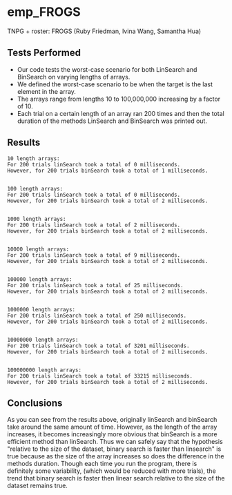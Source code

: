# emp_FROGS
TNPG + roster: FROGS (Ruby Friedman, Ivina Wang, Samantha Hua)

## Tests Performed
* Our code tests the worst-case scenario for both LinSearch and BinSearch on varying lengths of arrays.
* We defined the worst-case scenario to be when the target is the last element in the array.
* The arrays range from lengths 10 to 100,000,000 increasing by a factor of 10.
* Each trial on a certain length of an array ran 200 times and then the total duration of the methods LinSearch and BinSearch was printed out.

## Results

```
10 length arrays: 
For 200 trials linSearch took a total of 0 milliseconds.
However, for 200 trials binSearch took a total of 1 milliseconds.


100 length arrays: 
For 200 trials linSearch took a total of 0 milliseconds.
However, for 200 trials binSearch took a total of 2 milliseconds.


1000 length arrays: 
For 200 trials linSearch took a total of 2 milliseconds.
However, for 200 trials binSearch took a total of 2 milliseconds.


10000 length arrays: 
For 200 trials linSearch took a total of 9 milliseconds.
However, for 200 trials binSearch took a total of 2 milliseconds.


100000 length arrays: 
For 200 trials linSearch took a total of 25 milliseconds.
However, for 200 trials binSearch took a total of 2 milliseconds.


1000000 length arrays: 
For 200 trials linSearch took a total of 250 milliseconds.
However, for 200 trials binSearch took a total of 2 milliseconds.


10000000 length arrays: 
For 200 trials linSearch took a total of 3201 milliseconds.
However, for 200 trials binSearch took a total of 2 milliseconds.


100000000 length arrays: 
For 200 trials linSearch took a total of 33215 milliseconds.
However, for 200 trials binSearch took a total of 2 milliseconds.
```

## Conclusions
As you can see from the results above, originally linSearch and binSearch take around the same amount of time. However, as the length of the array increases, it becomes increasingly more obvious that binSearch is a more efficient method than linSearch. Thus we can safely say that the hypothesis "relative to the size of the dataset, binary search is faster than linsearch" is true because as the size of the array increases so does the difference in the methods duration. Though each time you run the program, there is definitely some variability, (which would be reduced with more trials), the trend that binary search is faster then linear search relative to the size of the dataset remains true.
